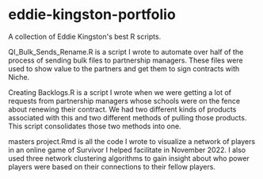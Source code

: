 # eddie-kingston-portfolio
A collection of Eddie Kingston's best R scripts.

QI_Bulk_Sends_Rename.R is a script I wrote to automate over half of the process of sending bulk files to partnership managers. These files were used to show value to the partners and get them to sign contracts with Niche.

Creating Backlogs.R is a script I wrote when we were getting a lot of requests from partnership managers whose schools were on the fence about renewing their contract. We had two different kinds of products associated with this and two different methods of pulling those products. This script consolidates those two methods into one.

masters project.Rmd is all the code I wrote to visualize a network of players in an online game of Survivor I helped facilitate in November 2022. I also used three network clustering algorithms to gain insight about who power players were based on their connections to their fellow players.
